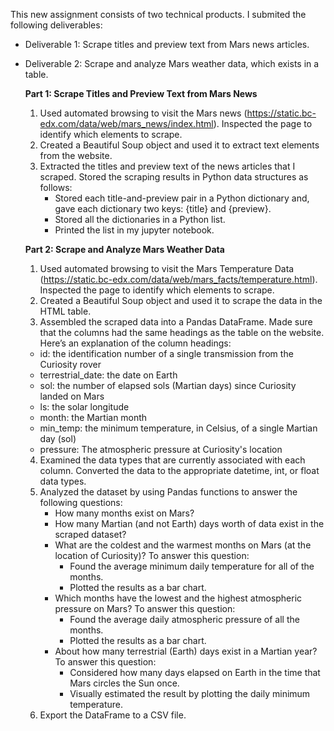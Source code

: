 This new assignment consists of two technical products. I submited the following deliverables:
- Deliverable 1: Scrape titles and preview text from Mars news articles.
- Deliverable 2: Scrape and analyze Mars weather data, which exists in a table.

  **Part 1: Scrape Titles and Preview Text from Mars News**
  1. Used automated browsing to visit the Mars news (https://static.bc-edx.com/data/web/mars_news/index.html). Inspected the page to identify which elements to scrape.
  2. Created a Beautiful Soup object and used it to extract text elements from the website.
  3. Extracted the titles and preview text of the news articles that I scraped. Stored the scraping results in Python data structures as follows:
     - Stored each title-and-preview pair in a Python dictionary and, gave each dictionary two keys: {title} and {preview}.
     - Stored all the dictionaries in a Python list.
     - Printed the list in my jupyter notebook.
    
  **Part 2: Scrape and Analyze Mars Weather Data**
  1. Used automated browsing to visit the Mars Temperature Data (https://static.bc-edx.com/data/web/mars_facts/temperature.html). Inspected the page to identify which elements to scrape.
  2. Created a Beautiful Soup object and used it to scrape the data in the HTML table.
  3. Assembled the scraped data into a Pandas DataFrame. Made sure that the columns had the same headings as the table on the website. Here’s an explanation of the column headings:
    - id: the identification number of a single transmission from the Curiosity rover
    - terrestrial_date: the date on Earth
    - sol: the number of elapsed sols (Martian days) since Curiosity landed on Mars
    - ls: the solar longitude
    - month: the Martian month
    - min_temp: the minimum temperature, in Celsius, of a single Martian day (sol)
    - pressure: The atmospheric pressure at Curiosity's location
  4. Examined the data types that are currently associated with each column. Converted the data to the appropriate datetime, int, or float data types.
  5. Analyzed the dataset by using Pandas functions to answer the following questions:
     - How many months exist on Mars?
     - How many Martian (and not Earth) days worth of data exist in the scraped dataset?
     - What are the coldest and the warmest months on Mars (at the location of Curiosity)? To answer this question:
       - Found the average minimum daily temperature for all of the months.
       - Plotted the results as a bar chart.
     - Which months have the lowest and the highest atmospheric pressure on Mars? To answer this question:
       - Found the average daily atmospheric pressure of all the months.
       - Plotted the results as a bar chart.
     - About how many terrestrial (Earth) days exist in a Martian year? To answer this question:
       - Considered how many days elapsed on Earth in the time that Mars circles the Sun once.
       - Visually estimated the result by plotting the daily minimum temperature.
   6. Export the DataFrame to a CSV file.
